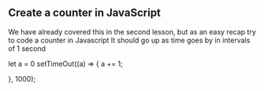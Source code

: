 ## Create a counter in JavaScript

We have already covered this in the second lesson, but as an easy recap try to code a counter in Javascript
It should go up as time goes by in intervals of 1 second


let a = 0
setTimeOut((a) => {
  a += 1;
  

}, 1000);